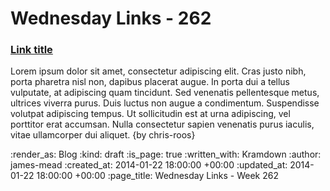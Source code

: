Wednesday Links - 262
=====================

### [Link title](http://example.com)

Lorem ipsum dolor sit amet, consectetur adipiscing elit. Cras justo nibh, porta pharetra nisl non, dapibus placerat augue. In porta dui a tellus vulputate, at adipiscing quam tincidunt. Sed venenatis pellentesque metus, ultrices viverra purus. Duis luctus non augue a condimentum. Suspendisse volutpat adipiscing tempus. Ut sollicitudin est at urna adipiscing, vel porttitor erat accumsan. Nulla consectetur sapien venenatis purus iaculis, vitae ullamcorper dui aliquet. {by chris-roos}


:render_as: Blog
:kind: draft
:is_page: true
:written_with: Kramdown
:author: james-mead
:created_at: 2014-01-22 18:00:00 +00:00
:updated_at: 2014-01-22 18:00:00 +00:00
:page_title: Wednesday Links - Week 262
